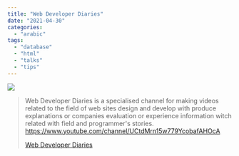 ```yaml
---
title: "Web Developer Diaries"
date: "2021-04-30"
categories: 
  - "arabic"
tags: 
  - "database"
  - "html"
  - "talks"
  - "tips"
---
```


![](https://yt3.ggpht.com/ytc/AAUvwnh9Zp_p1h3YTk-9yTyAOZLxN8M2FFtoiw45qs1GOg=s176-c-k-c0x00ffffff-no-rj)

> Web Developer Diaries is a specialised channel for making videos related to the field of web sites design and develop with produce explanations or companies evaluation or experience information witch related with field and programmer's stories. https://www.youtube.com/channel/UCtdMrn15w779YcobafAHOcA
> 
> [Web Developer Diaries](https://www.youtube.com/channel/UCtdMrn15w779YcobafAHOcA)
